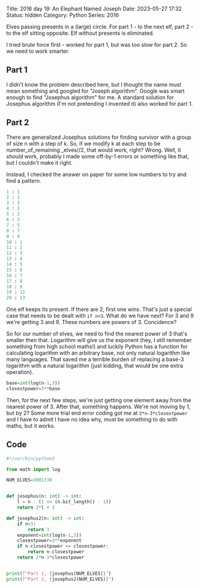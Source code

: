 Title: 2016 day 19: An Elephant Named Joseph
Date: 2023-05-27 17:32
Status: hidden
Category: Python
Series: 2016



Elves passing presents in a (large) circle. For part 1 - to the
next elf, part 2 - to the elf sitting opposite. Elf without
presents is eliminated.

I tried brute force first - worked for part 1, but was too slow
for part 2. So we need to work smarter.

## Part 1

I didn't know the problem described here, but I thought the name must
mean something and googled for "Joseph algorithm". Google was smart
enough to find "Josephus algorithm" for me. A standard solution for
Josephus algorithm (I'm not pretending I invented it) also worked for
part 1.

## Part 2

There are generalized Josephus solutions for finding survivor with a group
of size n with a step of k. So, if we modify k at each step to be
number_of_remaining _elves//2, that would work, right? Wrong. Well, it *should*
work, probably I made some off-by-1 errors or something like that, but I couldn't
make it right.

Instead, I checked the answer on paper for some low numbers to try and find a pattern.

```python
1 : 1
2 : 1
3 : 3
4 : 1
5 : 2
6 : 3
7 : 5
8 : 7
9 : 9
10 : 1
11 : 2
12 : 3
13 : 4
14 : 5
15 : 6
16 : 7
17 : 8
18 : 9
19 : 11
20 : 13
```

One elf keeps its present. If there are 2, first one wins. That's just a special case that
needs to be dealt with `if n<3`. What do we have next? For 3 and 9 we're getting 3 and 9.
These numbers are powers of 3. Concidence?

So for our number of elves, we need to find the nearest power of 3 that's smaller then that.
Logarithm will give us the exponent (hey, I still remember something from high school maths!)
and luckily Python has a function for calculating logarithm with an arbitrary base, not
only natural logarithm like many languages. That saved me a terrible burden of replacing a base-3
logarithm with a natural logarithm (just kidding, that would be one extra operation).

```python
base=int(log(n-1,3))
closestpower=3**base
```

Then, for the next few steps, we're just getting one element away from the nearest power of 3.
After that, something happens. We're not moving by 1, but by 2? Some more trial end error
coding got me at `2*n-3*closestpower` and I have to admit I have no idea why, must be something
to do with maths, but it works.


## Code

```python
#!/usr/bin/python3

from math import log

NUM_ELVES=3001330


def josephus(n: int) -> int:
    l = n - (1 << (n.bit_length() - 1))
    return 2*l + 1

def josephus2(n: int) -> int:
    if n<3:
        return 1
    exponent=int(log(n-1,3))
    closestpower=3**exponent
    if n-closestpower <= closestpower:
        return n-closestpower
    return 2*n-3*closestpower


print(f"Part 1, {josephus(NUM_ELVES)}")
print(f"Part 2, {josephus2(NUM_ELVES)}")
```
